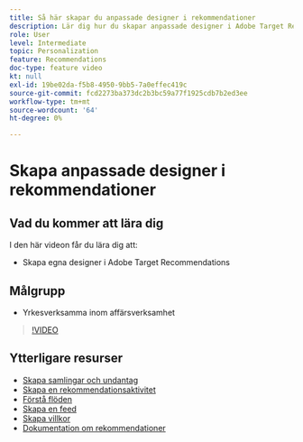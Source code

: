 ```yaml
---
title: Så här skapar du anpassade designer i rekommendationer
description: Lär dig hur du skapar anpassade designer i Adobe Target Recommendations.
role: User
level: Intermediate
topic: Personalization
feature: Recommendations
doc-type: feature video
kt: null
exl-id: 19be02da-f5b8-4950-9bb5-7a0effec419c
source-git-commit: fcd2273ba373dc2b3bc59a77f1925cdb7b2ed3ee
workflow-type: tm+mt
source-wordcount: '64'
ht-degree: 0%

---
```


# Skapa anpassade designer i rekommendationer

## Vad du kommer att lära dig

I den här videon får du lära dig att:

* Skapa egna designer i Adobe Target Recommendations

## Målgrupp

* Yrkesverksamma inom affärsverksamhet

>[!VIDEO](https://video.tv.adobe.com/v/27687?quality=12)

## Ytterligare resurser

* [Skapa samlingar och undantag](create-collections-and-exclusions.md)
* [Skapa en rekommendationsaktivitet](create-a-recommendations-activity.md)
* [Förstå flöden](understanding-feeds.md)
* [Skapa en feed](create-a-feed.md)
* [Skapa villkor](create-criteria.md)
* [Dokumentation om rekommendationer](https://experienceleague.adobe.com/docs/target/using/recommendations/recommendations.html?lang=sv-SE)
